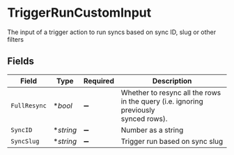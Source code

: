 # TriggerRunCustomInput

The input of a trigger action to run syncs based on sync ID, slug or other filters


## Fields

| Field                                                                               | Type                                                                                | Required                                                                            | Description                                                                         |
| ----------------------------------------------------------------------------------- | ----------------------------------------------------------------------------------- | ----------------------------------------------------------------------------------- | ----------------------------------------------------------------------------------- |
| `FullResync`                                                                        | **bool*                                                                             | :heavy_minus_sign:                                                                  | Whether to resync all the rows in the query (i.e. ignoring previously<br/>synced rows). |
| `SyncID`                                                                            | **string*                                                                           | :heavy_minus_sign:                                                                  | Number as a string                                                                  |
| `SyncSlug`                                                                          | **string*                                                                           | :heavy_minus_sign:                                                                  | Trigger run based on sync slug                                                      |
